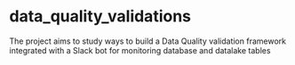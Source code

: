 # data_quality_validations
 The project aims to study ways to build a Data Quality validation framework integrated with a Slack bot for monitoring database and datalake tables
